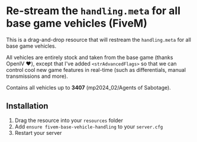 # Re-stream the `handling.meta` for all base game vehicles (FiveM)

This is a drag-and-drop resource that will restream the `handling.meta` for all base game vehicles.

All vehicles are entirely stock and taken from the base game (thanks OpenIV ❤️), except that I've added `<strAdvancedFlags>` so that we can control cool new game features in real-time (such as differentials, manual transmissions and more).

Contains all vehicles up to **3407** (mp2024_02/Agents of Sabotage).

## Installation

1. Drag the resource into your `resources` folder
2. Add `ensure fivem-base-vehicle-handling` to your `server.cfg`
3. Restart your server
